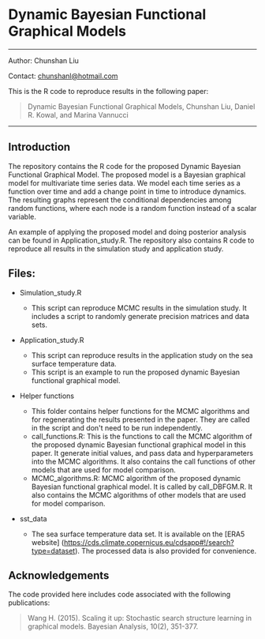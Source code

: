# Dynamic Bayesian Functional Graphical Models
_____________________________

Author: Chunshan Liu

Contact: chunshanl@hotmail.com

This is the R code to reproduce results in the following paper:
>Dynamic Bayesian Functional Graphical Models, Chunshan Liu, Daniel R. Kowal, and Marina Vannucci
______________________________

## Introduction

The repository contains the R code for the proposed Dynamic Bayesian Functional Graphical Model. The proposed model is a Bayesian graphical model for multivariate time series data. We model each time series as a function over time and add a change point in time to introduce dynamics. The resulting graphs represent the conditional dependencies among random functions, where each node is a random function instead of a scalar variable.

An example of applying the proposed model and doing posterior analysis can be found in Application_study.R. The repository also contains R code to reproduce all results in the simulation study and application study.

## Files:

- Simulation_study.R
  - This script can reproduce MCMC results in the simulation study. It includes a script to randomly generate precision matrices and data sets.

- Application_study.R
  - This script can reproduce results in the application study on the sea surface temperature data. 
  - This script is an example to run the proposed dynamic Bayesian functional graphical model.

- Helper functions
  - This folder contains helper functions for the MCMC algorithms and for regenerating the results presented in the paper. They are called in the script and don't need to be run independently.
  - call_functions.R: This is the functions to call the MCMC algorithm of the proposed dynamic Bayesian functional graphical model in this paper. It generate initial values, and pass data and hyperparameters into the MCMC algorithms. It also contains the call functions of other models that are used for model comparison.
  - MCMC_algorithms.R: MCMC algorithm of the proposed dynamic Bayesian functional graphical model. It is called by call_DBFGM.R. It also contains the MCMC algorithms of other models that are used for model comparison.

- sst_data
  - The sea surface temperature data set. It is available on the [ERA5 website] (https://cds.climate.copernicus.eu/cdsapp#!/search?type=dataset). The processed data is also provided for convenience.

## Acknowledgements

The code provided here includes code associated with the following publications:

> Wang H. (2015). Scaling it up: Stochastic search structure learning in graphical models. Bayesian Analysis, 10(2), 351-377.